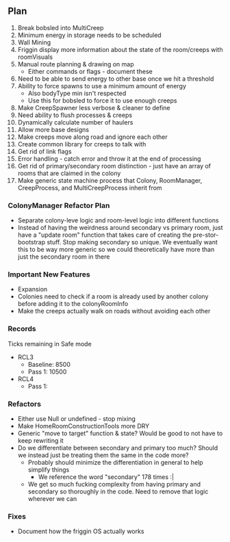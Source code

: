 ## Plan
1. Break bobsled into MultiCreep
2. Minimum energy in storage needs to be scheduled
3. Wall Mining
4. Friggin display more information about the state of the room/creeps with roomVisuals
5. Manual route planning & drawing on map
    - Either commands or flags - document these
6. Need to be able to send energy to other base once we hit a threshold
7. Ability to force spawns to use a minimum amount of energy
    - Also bodyType min isn't respected
    - Use this for bobsled to force it to use enough creeps
8. Make CreepSpawner less verbose & cleaner to define
9. Need ability to flush processes & creeps
10. Dynamically calculate number of haulers
11. Allow more base designs
12. Make creeps move along road and ignore each other
13. Create common library for creeps to talk with
14. Get rid of link flags
15. Error handling - catch error and throw it at the end of processing
16. Get rid of primary/secondary room distinction - just have an array of rooms that are claimed in the colony
17. Make generic state machine process that Colony, RoomManager, CreepProcess, and MultiCreepProcess inherit from

### ColonyManager Refactor Plan
- Separate colony-leve logic and room-level logic into different functions
- Instead of having the weirdness around secondary vs primary room, just have a "update room" function that takes care of creating the pre-stor-bootstrap stuff.  Stop making secondary so unique.  We eventually want this to be way more generic so we could theoretically have more than just the secondary room in there

### Important New Features
- Expansion
- Colonies need to check if a room is already used by another colony before adding it to the colonyRoomInfo
- Make the creeps actually walk on roads without avoiding each other

### Records
Ticks remaining in Safe mode
- RCL3 
    - Baseline: 8500
    - Pass 1: 10500
- RCL4
    - Pass 1:

### Refactors
- Either use Null or undefined - stop mixing
- Make HomeRoomConstructionTools more DRY
- Generic "move to target" function & state?  Would be good to not have to keep rewriting it
- Do we differentiate between secondary and primary too much? Should we instead just be treating them the same in the code more?
    - Probably should minimize the differentiation in general to help simplify things
        - We reference the word "secondary" 178 times :|
    - We get so much fucking complexity from having primary and secondary so thoroughly in the code.  Need to remove that logic wherever we can

### Fixes
- Document how the friggin OS actually works
